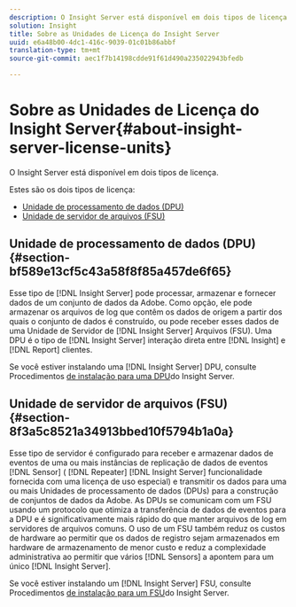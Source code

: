 ```yaml
---
description: O Insight Server está disponível em dois tipos de licença.
solution: Insight
title: Sobre as Unidades de Licença do Insight Server
uuid: e6a48b00-4dc1-416c-9039-01c01b86abbf
translation-type: tm+mt
source-git-commit: aec1f7b14198cdde91f61d490a235022943bfedb

---
```



# Sobre as Unidades de Licença do Insight Server{#about-insight-server-license-units}

O Insight Server está disponível em dois tipos de licença.

Estes são os dois tipos de licença:

* [Unidade de processamento de dados (DPU)](../../../home/c-inst-svr/c-install-ins-svr/c-abt-inst-svr-lic-units.md#section-bf589e13cf5c43a58f8f85a457de6f65)
* [Unidade de servidor de arquivos (FSU)](../../../home/c-inst-svr/c-install-ins-svr/c-abt-inst-svr-lic-units.md#section-8f3a5c8521a34913bbed10f5794b1a0a)

## Unidade de processamento de dados (DPU) {#section-bf589e13cf5c43a58f8f85a457de6f65}

Esse tipo de [!DNL Insight Server] pode processar, armazenar e fornecer dados de um conjunto de dados da Adobe. Como opção, ele pode armazenar os arquivos de log que contêm os dados de origem a partir dos quais o conjunto de dados é construído, ou pode receber esses dados de uma Unidade de Servidor de [!DNL Insight Server] Arquivos (FSU). Uma DPU é o tipo de [!DNL Insight Server] interação direta entre [!DNL Insight] e [!DNL Report] clientes.

Se você estiver instalando uma [!DNL Insight Server] DPU, consulte Procedimentos [de instalação para uma DPU](../../../home/c-inst-svr/c-install-ins-svr/t-install-proc-inst-svr-dpu/t-install-proc-inst-svr-dpu.md#task-ce1ac85294604467ab750b24176d25bc)do Insight Server.

## Unidade de servidor de arquivos (FSU) {#section-8f3a5c8521a34913bbed10f5794b1a0a}

Esse tipo de servidor é configurado para receber e armazenar dados de eventos de uma ou mais instâncias de replicação de dados de eventos [!DNL Sensor] ( [!DNL Repeater] [!DNL Insight Server] funcionalidade fornecida com uma licença de uso especial) e transmitir os dados para uma ou mais Unidades de processamento de dados (DPUs) para a construção de conjuntos de dados da Adobe. As DPUs se comunicam com um FSU usando um protocolo que otimiza a transferência de dados de eventos para a DPU e é significativamente mais rápido do que manter arquivos de log em servidores de arquivos comuns. O uso de um FSU também reduz os custos de hardware ao permitir que os dados de registro sejam armazenados em hardware de armazenamento de menor custo e reduz a complexidade administrativa ao permitir que vários [!DNL Sensors] a apontem para um único [!DNL Insight Server].

Se você estiver instalando um [!DNL Insight Server] FSU, consulte Procedimentos [de instalação para um FSU](../../../home/c-inst-svr/c-install-ins-svr/t-inst-proc-fsu.md#task-e4a4a791b6694119ba45b36f3e573016)do Insight Server.
